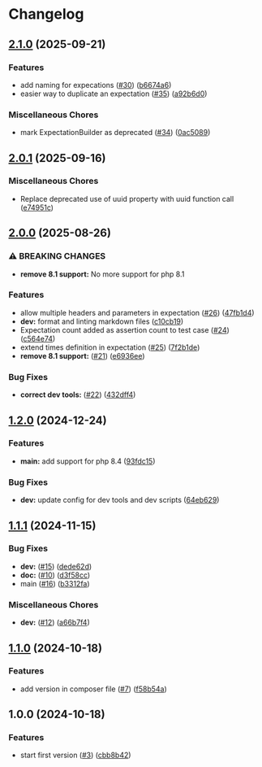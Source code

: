 # Changelog

## [2.1.0](https://github.com/nivseb/php-mock-server-connector/compare/v2.0.1...v2.1.0) (2025-09-21)


### Features

* add naming for expecations ([#30](https://github.com/nivseb/php-mock-server-connector/issues/30)) ([b6674a6](https://github.com/nivseb/php-mock-server-connector/commit/b6674a6188ee9dfb26fd63874dbb412aa8ff45c1))
* easier way to duplicate an expectation ([#35](https://github.com/nivseb/php-mock-server-connector/issues/35)) ([a92b6d0](https://github.com/nivseb/php-mock-server-connector/commit/a92b6d068488ea5683f6de07eb33024b7797cd7b))


### Miscellaneous Chores

* mark ExpectationBuilder as deprecated ([#34](https://github.com/nivseb/php-mock-server-connector/issues/34)) ([0ac5089](https://github.com/nivseb/php-mock-server-connector/commit/0ac5089264884f6492278c91e2b7f64c382fa130))

## [2.0.1](https://github.com/nivseb/php-mock-server-connector/compare/v2.0.0...v2.0.1) (2025-09-16)


### Miscellaneous Chores

* Replace deprecated use of uuid property with uuid function call ([e74951c](https://github.com/nivseb/php-mock-server-connector/commit/e74951c6af02e8036f9848d88cfc459367152eb4))

## [2.0.0](https://github.com/nivseb/php-mock-server-connector/compare/v1.2.0...v2.0.0) (2025-08-26)


### ⚠ BREAKING CHANGES

* **remove 8.1 support:** No more support for php 8.1

### Features

* allow multiple headers and parameters in expectation ([#26](https://github.com/nivseb/php-mock-server-connector/issues/26)) ([47fb1d4](https://github.com/nivseb/php-mock-server-connector/commit/47fb1d41de6ed7bf8d54c274ea7f13b64dc371ba))
* **dev:** format and linting markdown files ([c10cb19](https://github.com/nivseb/php-mock-server-connector/commit/c10cb19eef674e92683b8ed88373e6b034e631ee))
* Expectation count added as assertion count to test case ([#24](https://github.com/nivseb/php-mock-server-connector/issues/24)) ([c564e74](https://github.com/nivseb/php-mock-server-connector/commit/c564e741c4b5b7e48702396b6a858db3c87a58ae))
* extend times definition in expectation ([#25](https://github.com/nivseb/php-mock-server-connector/issues/25)) ([7f2b1de](https://github.com/nivseb/php-mock-server-connector/commit/7f2b1def92fe8b4fa44f6a7970be12a26b3b6b1f))
* **remove 8.1 support:** ([#21](https://github.com/nivseb/php-mock-server-connector/issues/21)) ([e6936ee](https://github.com/nivseb/php-mock-server-connector/commit/e6936ee2fc071436574a26a83036f35b34e3eaad))


### Bug Fixes

* **correct dev tools:** ([#22](https://github.com/nivseb/php-mock-server-connector/issues/22)) ([432dff4](https://github.com/nivseb/php-mock-server-connector/commit/432dff41d3d32229bf5a49142a430e5f160c28a8))

## [1.2.0](https://github.com/nivseb/php-mock-server-connector/compare/v1.1.1...v1.2.0) (2024-12-24)

### Features

* **main:** add support for php 8.4 ([93fdc15](https://github.com/nivseb/php-mock-server-connector/commit/93fdc1581d6c5b457d9c1a969c563610dcf15e4a))

### Bug Fixes

* **dev:** update config for dev tools and dev scripts ([64eb629](https://github.com/nivseb/php-mock-server-connector/commit/64eb6293f5527f17a563c15973ad6bef82e667cb))

## [1.1.1](https://github.com/nivseb/php-mock-server-connector/compare/v1.1.0...v1.1.1) (2024-11-15)

### Bug Fixes

* **dev:** ([#15](https://github.com/nivseb/php-mock-server-connector/issues/15)) ([dede62d](https://github.com/nivseb/php-mock-server-connector/commit/dede62d444ee43a91f50da1472e48d15b1a1d239))
* **doc:** ([#10](https://github.com/nivseb/php-mock-server-connector/issues/10)) ([d3f58cc](https://github.com/nivseb/php-mock-server-connector/commit/d3f58cc4a9fc0b62270c948730add28916966888))
* main ([#16](https://github.com/nivseb/php-mock-server-connector/issues/16)) ([b3312fa](https://github.com/nivseb/php-mock-server-connector/commit/b3312fa3a01be05654f6d99b5ef68db47fd112cc))

### Miscellaneous Chores

* **dev:** ([#12](https://github.com/nivseb/php-mock-server-connector/issues/12)) ([a66b7f4](https://github.com/nivseb/php-mock-server-connector/commit/a66b7f4e956457d19592e9f16a4cedd966654d04))

## [1.1.0](https://github.com/nivseb/php-mock-server-connector/compare/v1.0.0...v1.1.0) (2024-10-18)

### Features

* add version in composer file ([#7](https://github.com/nivseb/php-mock-server-connector/issues/7)) ([f58b54a](https://github.com/nivseb/php-mock-server-connector/commit/f58b54a6fc68099a3f3d83be7b30132f03100ba4))

## 1.0.0 (2024-10-18)

### Features

* start first version ([#3](https://github.com/nivseb/php-mock-server-connector/issues/3)) ([cbb8b42](https://github.com/nivseb/php-mock-server-connector/commit/cbb8b427b5b0f90660969afd83d07244ca488356))
